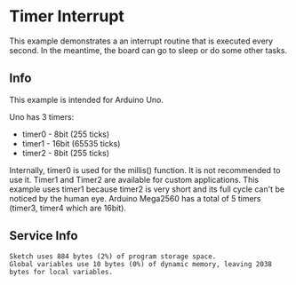 # Timer Interrupt

This example demonstrates a an interrupt routine that is executed every second. In the meantime, the board can go to sleep or do some other tasks.

## Info

This example is intended for Arduino Uno.

Uno has 3 timers:
* timer0 - 8bit (255 ticks)
* timer1 - 16bit (65535 ticks)
* timer2 - 8bit (255 ticks)

Internally, timer0 is used for the millis() function. It is not recommended to use it.
Timer1 and Timer2 are available for custom applications.
This example uses timer1 because timer2 is very short and its full cycle can't be noticed by the human eye.
Arduino Mega2560 has a total of 5 timers (timer3, timer4 which are 16bit).

## Service Info

```
Sketch uses 884 bytes (2%) of program storage space.
Global variables use 10 bytes (0%) of dynamic memory, leaving 2038 bytes for local variables.
```
